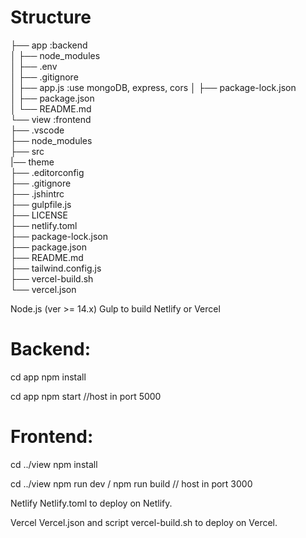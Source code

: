 # Structure
├── app                :backend         
│   ├── node_modules       
│   ├── .env               
│   ├── .gitignore         
│   ├── app.js             :use mongoDB, express, cors
│   ├── package-lock.json  
│   ├── package.json       
│   └── README.md          
└── view               :frontend     
    ├── .vscode            
    ├── node_modules       
    ├── src                
    |── theme              
    ├── .editorconfig          
    ├── .gitignore             
    ├── .jshintrc              
    ├── gulpfile.js            
    ├── LICENSE                
    ├── netlify.toml           
    ├── package-lock.json      
    ├── package.json           
    ├── README.md              
    ├── tailwind.config.js     
    ├── vercel-build.sh        
    └── vercel.json        


Node.js (ver >= 14.x)
Gulp to build
Netlify or Vercel

# Backend: 
cd app
npm install

cd app
npm start //host in port 5000

# Frontend: 
cd ../view
npm install

cd ../view
npm run dev / npm run build // host in port 3000

Netlify
Netlify.toml to deploy on Netlify.

Vercel
Vercel.json and script vercel-build.sh to deploy on Vercel.
